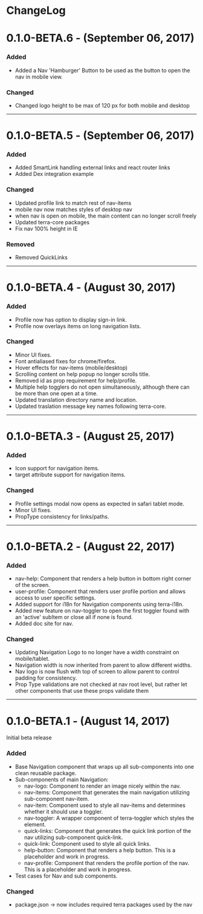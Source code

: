 ChangeLog
=========

# 0.1.0-BETA.6 - (September 06, 2017)

### Added
- Added a Nav 'Hamburger' Button to be used as the button to open the nav in mobile view.

### Changed
- Changed logo height to be max of 120 px for both mobile and desktop

------------------

# 0.1.0-BETA.5 - (September 06, 2017)

### Added
- Added SmartLink handling external links and react router links
- Added Dex integration example

### Changed
- Updated profile link to match rest of nav-items
- mobile nav now matches styles of desktop nav
- when nav is open on mobile, the main content can no longer scroll freely
- Updated terra-core packages
- Fix nav 100% height in IE

### Removed
- Removed QuickLinks

------------------

# 0.1.0-BETA.4 - (August 30, 2017)

### Added
- Profile now has option to display sign-in link.
- Profile now overlays items on long navigation lists.

### Changed
- Minor UI fixes.
- Font antialiased fixes for chrome/firefox.
- Hover effects for nav-items (mobile/desktop)
- Scrolling content on help popup no longer scrolls title.
- Removed id as prop requirement for help/profile.
- Multiple help togglers do not open simultaneously, although there can be more than one open at a time.
- Updated translation directory name and location.
- Updated traslation message key names following terra-core.

-----------------

# 0.1.0-BETA.3 - (August 25, 2017)

### Added
- Icon support for navigation items.
- target attribute support for navigation items.

### Changed
- Profile settings modal now opens as expected in safari tablet mode.
- Minor UI fixes.
- PropType consistency for links/paths.

-----------------

# 0.1.0-BETA.2 - (August 22, 2017)

### Added
- nav-help: Component that renders a help button in bottom right corner of the screen.
- user-profile: Component that renders user profile portion and allows access to user specific settings.
- Added support for i18n for Navigation components using terra-i18n.
- Added new feature on nav-toggler to open the first toggler found with an 'active' subItem or close all if none is found.
- Added doc site for nav.

### Changed
- Updating Navigation Logo to no longer have a width constraint on mobile/tablet.
- Navigation width is now inherited from parent to allow different widths.
- Nav logo is now flush with top of screen to allow parent to control padding for consistency.
- Prop Type validations are not checked  at nav root level, but rather let other components that use these props validate them

-----------------

# 0.1.0-BETA.1 - (August 14, 2017)

Initial beta release

### Added
- Base Navigation component that wraps up all sub-components into one clean reusable package.
- Sub-components of main Navigation:
  *  nav-logo: Component to render an image nicely within the nav.
  *  nav-items: Component that generates the main navigation utilizing sub-component nav-item.
  *  nav-item: Component used to style all nav-items and determines whether it should use a toggler.
  *  nav-toggler: A wrapper component of terra-toggler which styles the element.
  *  quick-links: Component that generates the quick link portion of the nav utilizing sub-component quick-link.
  *  quick-link: Component used to style all quick links.
  *  help-button: Component that renders a help button. This is a placeholder and work in progress.
  *  nav-profile: Component that renders the profile portion of the nav. This is a placeholder and work in progress.
- Test cases for Nav and sub components.

### Changed
- package.json -> now includes required terra packages used by the nav
